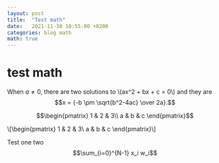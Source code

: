```yaml
---
layout: post
title:  "Test math"
date:   2021-11-30 10:55:00 +0200
categories: blog math
math: true
---
```


<script src="https://polyfill.io/v3/polyfill.min.js?features=es6"></script>
<script id="MathJax-script" async src="https://cdn.jsdelivr.net/npm/mathjax@3/es5/tex-mml-chtml.js"></script>


# test math

When $a \ne 0$, there are two solutions to \\(ax^2 + bx + c = 0\\) and they are
$$x = {-b \pm \sqrt{b^2-4ac} \over 2a}.$$

$$\begin{pmatrix}
1 & 2 & 3\\
a & b & c
\end{pmatrix}$$


\\[\begin{pmatrix}
1 & 2 & 3\\
a & b & c
\end{pmatrix}\\]

Test one two $$\sum_{i=0}^{N-1} x_i w_i$$
